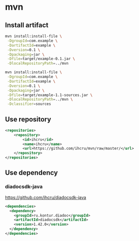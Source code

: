 # mvn

## Install artifact
```sh
mvn install:install-file \
 -DgroupId=com.example \
 -DartifactId=example \
 -Dversion=0.1 \
 -Dpackaging=jar \
 -Dfile=target/example-0.1.jar \
 -DlocalRepositoryPath=../mvn

mvn install:install-file \
 -DgroupId=com.example \
 -DartifactId=example \
 -Dversion=0.1 \
 -Dpackaging=jar \
 -Dfile=target/example-1.1-sources.jar \
 -DlocalRepositoryPath=../mvn \
 -Dclassifier=sources
```

## Use repository
```xml
<repositories>
    <repository>
        <id>ihcru</id>
        <name>ihcru</name>
        <url>https://github.com/ihcru/mvn/raw/master/</url>
    </repository>
</repositories>
```
## Use dependency

### diadocsdk-java
https://github.com/ihcru/diadocsdk-java
```xml
<dependencies>
  <dependency>
    <groupId>ru.kontur.diadoc</groupId>
    <artifactId>diadocsdk</artifactId>
    <version>1.42.0</version>
  </dependency>
</dependencies>
```

